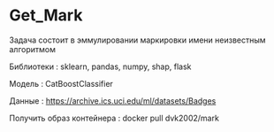 # Get_Mark

Задача состоит в эммулировании маркировки имени неизвестным алгоритмом

Библиотеки : sklearn, pandas, numpy, shap, flask

Модель : CatBoostClassifier

Данные : https://archive.ics.uci.edu/ml/datasets/Badges

Получить образ контейнера : docker pull dvk2002/mark
